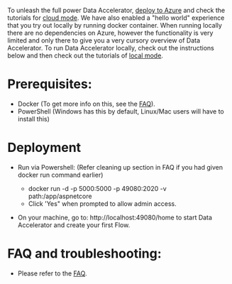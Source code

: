 To unleash the full power Data Accelerator, [deploy to Azure](Cloud-deployment) and check the tutorials for [cloud mode](https://github.com/Microsoft/data-accelerator/wiki/Tutorials#cloud-mode). We have also enabled a "hello world" experience that you try out locally by running docker container. When running locally there are no dependencies on Azure, however the functionality is very limited and only there to give you a very cursory overview of Data Accelerator. To run Data Accelerator locally, check out the instructions below and then check out the tutorials of [local mode](https://github.com/Microsoft/data-accelerator/wiki/Tutorials#local-mode).

# Prerequisites:
 - Docker (To get more info on this, see the [FAQ](FAQ)). 
 - PowerShell (Windows has this by default, Linux/Mac users will have to install this)

# Deployment
  - Run via Powershell: (Refer cleaning up section in FAQ if you had given docker run command earlier)
    - docker run -d -p 5000:5000 -p 49080:2020 -v path:/app/aspnetcore <path>
    - Click 'Yes" when prompted to allow admin access.  

  - On your machine, go to: http://localhost:49080/home to start Data Accelerator and create your first Flow.

# FAQ and troubleshooting:
 - Please refer to the [FAQ](FAQ).  